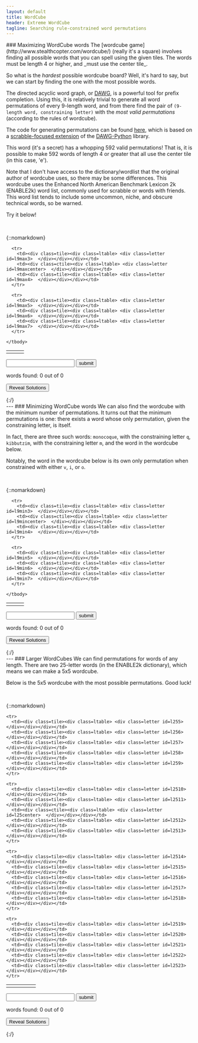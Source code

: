 ```yaml
---
layout: default
title: WordCube
header: Extreme WordCube
tagline: Searching rule-constrained word permutations
---
```

<link rel="stylesheet" type="text/css" href="wordcube.css">

<div markdown="1">
### Maximizing WordCube words
The [wordcube game](http://www.stealthcopter.com/wordcube/) (really it's a square) involves finding all possible words that you can spell using the given tiles. The words must be length 4 or higher, and _must use the center tile_.

So what is the _hardest_ possible wordcube board? Well, it's hard to say, but we can start by finding the one with the most possible words.

The directed acyclic word graph, or [DAWG](https://en.wikipedia.org/wiki/Suffix_automaton), is a powerful tool for prefix completion. Using this, it is relatively trivial to generate all word permutations of every 9-length word, and from there find the pair of `(9-length word, constraining letter)` with the _most valid permutations_ (according to the rules of wordcube).

The code for generating permutations can be found [here](https://github.com/dqlynch/scrabblesolver/blob/master/scrabble_solver/perm_count.py), which is based on a [scrabble-focused extension](https://github.com/dqlynch/scrabblesolver/blob/master/scrabble_solver/scrabble_dawg.py) of the [DAWG-Python](https://github.com/pytries/DAWG-Python) library.

This word (it's a secret) has a whopping 592 valid permutations! That is, it is possible to make 592 words of length 4 or greater that all use the center tile (in this case, 'e').

Note that I don't have access to the dictionary/wordlist that the original author of wordcube uses, so there may be some differences. This wordcube uses the Enhanced North American Benchmark Lexicon 2k (ENABLE2k) word list, commonly used for scrabble or words with friends. This word list tends to include some uncommon, niche, and obscure technical words, so be warned.

Try it below!
</div>
<br>

{::nomarkdown}
<div markdown="0">
  <!-- jquery sdn -->
  <script
    src="https://code.jquery.com/jquery-3.3.1.min.js"
    integrity="sha256-FgpCb/KJQlLNfOu91ta32o/NMZxltwRo8QtmkMRdAu8="
    crossorigin="anonymous"></script>
  <script src="./wordcube.js"></script>

  <!-- Blurb -->

  <!--wordcube table-->
  <!--idfk lol...
    https://stackoverflow.com/questions/20456694/grid-of-responsive-squares/20457076#20457076 -->

  <table class="cube9">
    <tbody>
      <tr>
        <td><div class=tile><div class=ltable> <div class=letter id=l9max0>  </div></div></div></td>
        <td><div class=tile><div class=ltable> <div class=letter id=l9max1>  </div></div></div></td>
        <td><div class=tile><div class=ltable> <div class=letter id=l9max2>  </div></div></div></td>
      </tr>

      <tr>
        <td><div class=tile><div class=ltable> <div class=letter id=l9max3>  </div></div></div></td>
        <td><div class=ctile><div class=ltable> <div class=letter id=l9maxcenter>  </div></div></div></td>
        <td><div class=tile><div class=ltable> <div class=letter id=l9max4>  </div></div></div></td>
      </tr>

      <tr>
        <td><div class=tile><div class=ltable> <div class=letter id=l9max5>  </div></div></div></td>
        <td><div class=tile><div class=ltable> <div class=letter id=l9max6>  </div></div></div></td>
        <td><div class=tile><div class=ltable> <div class=letter id=l9max7>  </div></div></div></td>
      </tr>

    </tbody>
  </table>

  <!-- wordcube input-->
  <p>
    <input type="text" name="word_entry" id="word_entry9max" autocomplete="off" onkeydown="
      if (event.keyCode == 13) {
        $('#submitword9max').click()
      }
    ">
    <input type="submit" id="submitword9max" value="submit" onclick="submitword('9max')">
  </p>

  <!-- Solutions-->
  <p>
    words found: <span id="numfound9max">0</span> out of <span id="totalwords9max">0</span>
  </p>
  <p id="foundwords9max"> </p>

  <p><input type="submit" id="reveal9max" value="Reveal Solutions" onclick="reveal('9max')"></p>
  <p id="solutions9max"> </p>
</div>
{:/}


<div markdown="1">
---
### Minimizing WordCube words
We can also find the wordcube with the minimum number of permutations. It turns out that the minimum permutations is one: there exists a word whose only permutation, given the constraining letter, is itself.

In fact, there are three such words: `monocoque`, with the constraining letter `q`, `kibbutzim`, with the constraining letter `m`, and the word in the wordcube below.

Notably, the word in the wordcube below is its own only permutation when constrained with either `v`, `i`, or `o`.

</div>
<br>



{::nomarkdown}
<div markdown="0">
  <!--wordcube table-->
  <table class="cube9">
    <tbody>
      <tr>
        <td><div class=tile><div class=ltable> <div class=letter id=l9min0>  </div></div></div></td>
        <td><div class=tile><div class=ltable> <div class=letter id=l9min1>  </div></div></div></td>
        <td><div class=tile><div class=ltable> <div class=letter id=l9min2>  </div></div></div></td>
      </tr>

      <tr>
        <td><div class=tile><div class=ltable> <div class=letter id=l9min3>  </div></div></div></td>
        <td><div class=ctile><div class=ltable> <div class=letter id=l9mincenter>  </div></div></div></td>
        <td><div class=tile><div class=ltable> <div class=letter id=l9min4>  </div></div></div></td>
      </tr>

      <tr>
        <td><div class=tile><div class=ltable> <div class=letter id=l9min5>  </div></div></div></td>
        <td><div class=tile><div class=ltable> <div class=letter id=l9min6>  </div></div></div></td>
        <td><div class=tile><div class=ltable> <div class=letter id=l9min7>  </div></div></div></td>
      </tr>

    </tbody>
  </table>

  <!-- wordcube input-->
  <p>
    <input type="text" name="word_entry" id="word_entry9min" autocomplete="off" onkeydown="
      if (event.keyCode == 13) {
        $('#submitword9min').click()
      }
    ">
    <input type="submit" id="submitword9min" value="submit" onclick="submitword('9min')">
  </p>

  <!-- Solutions-->
  <p>
    words found: <span id="numfound9min">0</span> out of <span id="totalwords9min">0</span>
  </p>
  <p id="foundwords9min"> </p>

  <p><input type="submit" id="reveal9min" value="Reveal Solutions" onclick="reveal('9min')"></p>
  <p id="solutions9min"> </p>
</div>
{:/}



<div markdown="1">
---
### Larger WordCubes
We can find permutations for words of any length. There are two 25-letter words (in the ENABLE2k dictionary), which means we can make a 5x5 wordcube.

Below is the 5x5 wordcube with the most possible permutations. Good luck!
</div>
<br>

{::nomarkdown}
<table class="cube25">
  <tbody>
    <tr>
      <td><div class=tile><div class=ltable> <div class=letter id=l250>  </div></div></div></td>
      <td><div class=tile><div class=ltable> <div class=letter id=l251>  </div></div></div></td>
      <td><div class=tile><div class=ltable> <div class=letter id=l252>  </div></div></div></td>
      <td><div class=tile><div class=ltable> <div class=letter id=l253>  </div></div></div></td>
      <td><div class=tile><div class=ltable> <div class=letter id=l254>  </div></div></div></td>
    </tr>

    <tr>
      <td><div class=tile><div class=ltable> <div class=letter id=l255>  </div></div></div></td>
      <td><div class=tile><div class=ltable> <div class=letter id=l256>  </div></div></div></td>
      <td><div class=tile><div class=ltable> <div class=letter id=l257>  </div></div></div></td>
      <td><div class=tile><div class=ltable> <div class=letter id=l258>  </div></div></div></td>
      <td><div class=tile><div class=ltable> <div class=letter id=l259>  </div></div></div></td>
    </tr>

    <tr>
      <td><div class=tile><div class=ltable> <div class=letter id=l2510>  </div></div></div></td>
      <td><div class=tile><div class=ltable> <div class=letter id=l2511>  </div></div></div></td>
      <td><div class=ctile><div class=ltable> <div class=letter id=l25center>  </div></div></div></td>
      <td><div class=tile><div class=ltable> <div class=letter id=l2512>  </div></div></div></td>
      <td><div class=tile><div class=ltable> <div class=letter id=l2513>  </div></div></div></td>
    </tr>

    <tr>
      <td><div class=tile><div class=ltable> <div class=letter id=l2514>  </div></div></div></td>
      <td><div class=tile><div class=ltable> <div class=letter id=l2515>  </div></div></div></td>
      <td><div class=tile><div class=ltable> <div class=letter id=l2516>  </div></div></div></td>
      <td><div class=tile><div class=ltable> <div class=letter id=l2517>  </div></div></div></td>
      <td><div class=tile><div class=ltable> <div class=letter id=l2518>  </div></div></div></td>
    </tr>

    <tr>
      <td><div class=tile><div class=ltable> <div class=letter id=l2519>  </div></div></div></td>
      <td><div class=tile><div class=ltable> <div class=letter id=l2520>  </div></div></div></td>
      <td><div class=tile><div class=ltable> <div class=letter id=l2521>  </div></div></div></td>
      <td><div class=tile><div class=ltable> <div class=letter id=l2522>  </div></div></div></td>
      <td><div class=tile><div class=ltable> <div class=letter id=l2523>  </div></div></div></td>
    </tr>

  </tbody>
</table>

<!-- wordcube input-->
<p>
  <input type="text" name="word_entry" id="word_entry25" autocomplete="off" onkeydown="
    if (event.keyCode == 13) {
      $('#submitword25').click()
    }
  ">
  <input type="submit" id="submitword25" value="submit" onclick="submitword('25')">
</p>

<!-- Solutions-->
<p>
  words found: <span id="numfound25">0</span> out of <span id="totalwords25">0</span>
</p>
<p id="foundwords25"> </p>

<p><input type="submit" id="reveal25" value="Reveal Solutions" onclick="reveal('25')"></p>
<p id="solutions25"> </p>
{:/}
